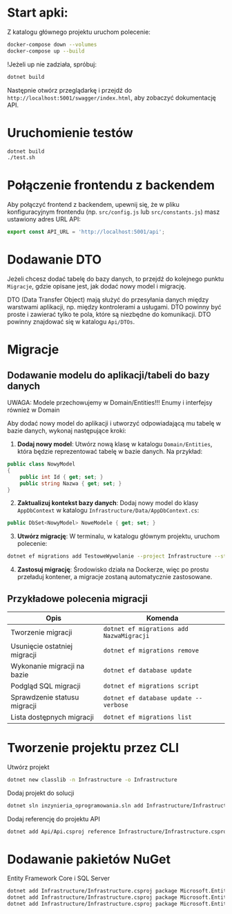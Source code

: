# Start apki:

Z katalogu głównego projektu uruchom polecenie:

```bash
docker-compose down --volumes
docker-compose up --build
```

!Jeżeli up nie zadziała, spróbuj:

```bash
dotnet build
```

Następnie otwórz przeglądarkę i przejdź do `http://localhost:5001/swagger/index.html`, aby zobaczyć dokumentację API.

# Uruchomienie testów

```bash
dotnet build
./test.sh
```

# Połączenie frontendu z backendem

Aby połączyć frontend z backendem, upewnij się, że w pliku konfiguracyjnym frontendu (np. `src/config.js` lub `src/constants.js`) masz ustawiony adres URL API:

```javascript
export const API_URL = 'http://localhost:5001/api';
```

# Dodawanie DTO

Jeżeli chcesz dodać tabelę do bazy danych, to przejdź do kolejnego punktu `Migracje`, gdzie opisane jest, jak dodać nowy model i migrację.

DTO (Data Transfer Object) mają służyć do przesyłania danych między warstwami aplikacji, np. między kontrolerami a usługami. DTO powinny być proste i zawierać tylko te pola, które są niezbędne do komunikacji.
DTO powinny znajdować się w katalogu `Api/DTOs`.


# Migracje

## Dodawanie modelu do aplikacji/tabeli do bazy danych

UWAGA: Modele przechowujemy w Domain/Entities!!! Enumy i interfejsy również w Domain

Aby dodać nowy model do aplikacji i utworzyć odpowiadającą mu tabelę w bazie danych, wykonaj następujące kroki:

1. **Dodaj nowy model**: Utwórz nową klasę w katalogu `Domain/Entities`, która będzie reprezentować tabelę w bazie danych. Na przykład:

```csharp
public class NowyModel
{
    public int Id { get; set; }
    public string Nazwa { get; set; }
}
```

2. **Zaktualizuj kontekst bazy danych**: Dodaj nowy model do klasy `AppDbContext` w katalogu `Infrastructure/Data/AppDbContext.cs`:

```csharp
public DbSet<NowyModel> NoweModele { get; set; }
```

3. **Utwórz migrację**: W terminalu, w katalogu głównym projektu, uruchom polecenie:
```bash
dotnet ef migrations add TestoweWywolanie --project Infrastructure --startup-project Api
```

4. **Zastosuj migrację**: Środowisko działa na Dockerze, więc po prostu przeładuj kontener, a migracje zostaną automatycznie zastosowane.


## Przykładowe polecenia migracji

| Opis                         | Komenda                                  |
| ---------------------------- | ---------------------------------------- |
| Tworzenie migracji           | `dotnet ef migrations add NazwaMigracji` |
| Usunięcie ostatniej migracji | `dotnet ef migrations remove`            |
| Wykonanie migracji na bazie  | `dotnet ef database update`              |
| Podgląd SQL migracji         | `dotnet ef migrations script`            |
| Sprawdzenie statusu migracji | `dotnet ef database update --verbose`    |
| Lista dostępnych migracji    | `dotnet ef migrations list`              |

# Tworzenie projektu przez CLI

Utwórz projekt

```bash
dotnet new classlib -n Infrastructure -o Infrastructure
```

Dodaj projekt do solucji

```bash
dotnet sln inzynieria_oprogramowania.sln add Infrastructure/Infrastructure.csproj
```

Dodaj referencję do projektu API

```bash
dotnet add Api/Api.csproj reference Infrastructure/Infrastructure.csproj
```

# Dodawanie pakietów NuGet

Entity Framework Core i SQL Server

```bash
dotnet add Infrastructure/Infrastructure.csproj package Microsoft.EntityFrameworkCore
dotnet add Infrastructure/Infrastructure.csproj package Microsoft.EntityFrameworkCore.SqlServer
dotnet add Infrastructure/Infrastructure.csproj package Microsoft.EntityFrameworkCore.Design
```
